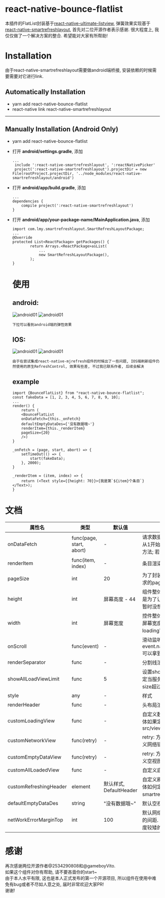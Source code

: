 # react-native-bounce-flatlist
本插件的FlatList封装基于[react-native-ultimate-listview](https://github.com/gameboyVito/react-native-ultimate-listview), 弹簧效果实现基于[react-native-smartrefreshlayout](https://github.com/react-native-studio/react-native-SmartRefreshLayout/blob/master/README.md), 首先对二位开源作者表示感谢.
很大程度上, 我仅仅做了一个解决方案的整合. 希望能对大家有所帮助!

# Installation

由于react-native-smartrefreshlayout需要做android端桥接, 安装依赖的时候需要需要对它进行link.
## Automatically Installation
- yarn add react-native-bounce-flatlist
- react-native link react-native-smartrefreshlayout

----
## Manually Installation (Android Only)
- yarn add react-native-bounce-flatlist
- 打开 **android/settings.gradle**,  添加

   ```
   ...
	include ':react-native-smartrefreshlayout', ':reactNativePicker'
	project(':react-native-smartrefreshlayout').projectDir = new File(rootProject.projectDir, '../node_modules/react-native-smartrefreshlayout/android')
   ```
   
- 打开 **android/app/build.gradle**, 添加
	
	```
	...
   dependencies {
    	compile project(':react-native-smartrefreshlayout')
	}
   ```
- 打开 **android/app/your-package-name/MainApplication.java**, 添加
	
	```
	import com.lmy.smartrefreshlayout.SmartRefreshLayoutPackage;
	...
	@Override
	protected List<ReactPackage> getPackages() {
	    	return Arrays.<ReactPackage>asList(
				...
				new SmartRefreshLayoutPackage(),
	    	);
	}
	```
	
	# 使用
	
	## android:
	![android01](https://raw.githubusercontent.com/NikiLee2016/react-native-bounce-flatlist/master/imageRes/capture/screen-shot01.jpg)	![android01](https://raw.githubusercontent.com/NikiLee2016/react-native-bounce-flatlist/master/imageRes/capture/screen-shot02.jpg)
	
	`下拉可以看到android端的弹性效果`
	
	## IOS: 
	![android01](https://raw.githubusercontent.com/NikiLee2016/react-native-bounce-flatlist/master/imageRes/capture/screen-shot03.jpg)  ![android01](https://raw.githubusercontent.com/NikiLee2016/react-native-bounce-flatlist/master/imageRes/capture/screen-shot04.jpg)
		 
	`由于在尝试集成react-native-mjrefresh组件的时候出了一些问题, IOS端刷新组件仍然使用的原生RefreshControl, 效果有些差, 不过我已联系作者, 后续会解决`
	
	## example
	
	```
	import {BounceFlatList} from "react-native-bounce-flatlist";
	const fakeData = [1, 2, 3, 4, 5, 6, 7, 8, 9, 10];
	...
	render() {
		return (
		<BounceFlatList
	    onDataFetch={this._onFetch}
	    defaultEmptyDataDes={'没有数据哦~'}
	    renderItem={this._renderItem}
	    pageSize={20}
		/>)
	}

	_onFetch = (page, start, abort) => {
		setTimeOut(() => {
			start(fakeData);
		}, 2000);
	}
	
	_renderItem = (item, index) => {
		return (<Text style={{height: 70}}>{我是第`${item}个条目`}</Text>);
	}

	```

# 文档
| 属性名              | 类型                   | 默认值               | 描述                                                                                               |
| ---------------------- | ------------------------ | ----------------------- | ---------------------------------------------------------------------------------------------------- |
| onDataFetch            | func(page, start, abort) | -                       | 请求数据回调方法. page为当前页码, 从1开始; 请求到数据之后, 调用start方法; 若请求失败, 调用abort方法. |
| renderItem             | func(item, index)        | -                       | 条目渲染函数.                                                                                  |
| pageSize               | int                      | 20                      | 为了封装得更彻底, 要求传入每次请求的pageSize                                        |
| height                 | int                      | 屏幕高度 - 44       | 组件整体高度. 给个大概值就行, 主要是为了让LoadingView居中显示, 我暂时没想到更优雅的解决方案. |
| width                  | int                      | 屏幕宽度            | 控件整体宽度. 如果控件的宽度小于屏幕宽度, 请务必指定width, 否则loadingView不会居中显示 |
| onScroll               | func(event)              | -                       | 滑动监听, 通过event.nativeEvent.contentOffset.y, 可以拿到y方向上的偏移量            |
| renderSeparator        | func                     | -                       | 分割线渲染                                                                                      |
| showAllLoadViewLimit   | func                     | 5                       | 设置showAllLoadViewLimit, 可以指定当服务器数据只有一页时, 数据size超过多少, 才显示 ''没有更多了'' |
| style                  | any                      | -                       | 样式                                                                                               |
| renderHeader           | func                     | -                       | 头布局渲染                                                                                      |
| customLoadingView      | func                     | -                       | 自定义数据加载时loadingView, 具体如果定义可参考src/view/LoadingView.js              |
| customNetworkView      | func(retry)              | -                       | retry: 方法, 调用重新发起请求; 自定义网络错误视图方法                           |
| customEmptyDataView    | func(retry)              | -                       | retry: 方法, 调用重新发起请求; 自定义空视图回调                                    |
| customAllLoadedView    | func                     | -                       | 自定义底部提示已全部加载视图                                                           |
| customRefreshingHeader | element                  | 默认样式, DefaultHeader | 自定义刷新列表时header的样式, 具体如何定义可以参照 react-native-smartrefreshlayout开发文档 |
| defaultEmptyDataDes    | string                   | "没有数据哦~"      | 默认空视图下, 文字描述                                                                     |
| netWorkErrorMarginTop  | int                      | 100                     | 默认网络错误视图中, 图片距离文字的间距. 主要是考虑到有时候列表高度较矮的情况, 视图显示会出现问题 |

# 感谢

再次感谢两位开源作者@2534290808和@gameboyVito.<br/> 
如果这个组件对你有帮助, 请不要吝啬你的start~<br/>
由于本人水平有限, 这也是本人正式发布的第一个开源项目, 所以组件在使用中难免有bug或者不尽如人意之处, 届时非常欢迎大家PR!<br/>
谢谢!





